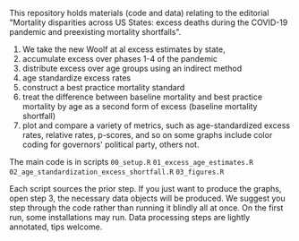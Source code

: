 This repository holds materials (code and data) relating to the editorial
"Mortality disparities across US States: excess deaths during the COVID-19 pandemic and preexisting mortality shortfalls".

1. We take the new Woolf at al excess estimates by state,
2. accumulate excess over phases 1-4 of the pandemic
3. distribute excess over age groups using an indirect method
4. age standardize excess rates
5. construct a best practice mortality standard
6. treat the difference between baseline mortality and best practice mortality by age as a second form of excess (baseline mortality shortfall)
7. plot and compare a variety of metrics, such as age-standardized excess rates, relative rates, p-scores, and so on
some graphs include color coding for governors' political party, others not.

The main code is in scripts
`00_setup.R`
`01_excess_age_estimates.R`
`02_age_standardization_excess_shortfall.R`
`03_figures.R`

Each script sources the prior step. If you just want to produce the graphs, open step 3, the necessary data objects will be produced. 
We suggest you step through the code rather than running it blindly all at once. 
On the first run, some installations may run. Data processing steps are lightly annotated, tips welcome.
